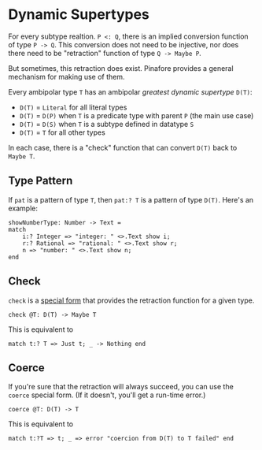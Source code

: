 # Dynamic Supertypes

For every subtype realtion. `P <: Q`, there is an implied conversion function of type `P -> Q`.
This conversion does not need to be injective, nor does there need to be "retraction" function of type `Q -> Maybe P`.

But sometimes, this retraction does exist.
Pinafore provides a general mechanism for making use of them.

Every ambipolar type `T` has an ambipolar *greatest dynamic supertype* `D(T)`:

- `D(T)` = `Literal` for all literal types
- `D(T)` = `D(P)` when `T` is a predicate type with parent `P` (the main use case)
- `D(T)` = `D(S)` when `T` is a subtype defined in datatype `S`
- `D(T)` = `T` for all other types

In each case, there is a "check" function that can convert `D(T)` back to `Maybe T`.

## Type Pattern

If `pat` is a pattern of type `T`, then `pat:? T` is a pattern of type `D(T)`. Here's an example:

```pinafore decl
showNumberType: Number -> Text =
match
    i:? Integer => "integer: " <>.Text show i;
    r:? Rational => "rational: " <>.Text show r;
    n => "number: " <>.Text show n;
end
```

## Check

`check` is a [special form](special-forms.md) that provides the retraction function for a given type.

`check @T: D(T) -> Maybe T`

This is equivalent to

`match t:? T => Just t; _ -> Nothing end`

## Coerce

If you're sure that the retraction will always succeed, you can use the `coerce` special form.
(If it doesn't, you'll get a run-time error.)

`coerce @T: D(T) -> T`

This is equivalent to

`match t:?T => t; _ => error "coercion from D(T) to T failed" end`
